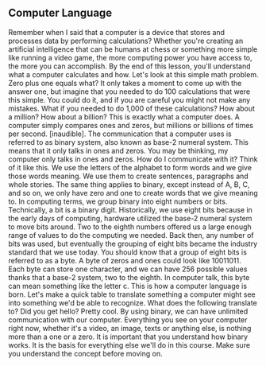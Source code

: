 ## Computer Language

Remember when I said that a computer is a device that stores and processes data by performing calculations? Whether you're creating an artificial intelligence that can be humans at chess or something more simple like running a video game, the more computing power you have access to, the more you can accomplish. By the end of this lesson, you'll understand what a computer calculates and how. Let's look at this simple math problem. Zero plus one equals what? It only takes a moment to come up with the answer one, but imagine that you needed to do 100 calculations that were this simple. You could do it, and if you are careful you might not make any mistakes. What if you needed to do 1,000 of these calculations? How about a million? How about a billion? This is exactly what a computer does. A computer simply compares ones and zeros, but millions or billions of times per second. [inaudible]. The communication that a computer uses is referred to as binary system, also known as base-2 numeral system. This means that it only talks in ones and zeros. You may be thinking, my computer only talks in ones and zeros. How do I communicate with it? Think of it like this. We use the letters of the alphabet to form words and we give those words meaning. We use them to create sentences, paragraphs and whole stories. The same thing applies to binary, except instead of A, B, C, and so on, we only have zero and one to create words that we give meaning to. In computing terms, we group binary into eight numbers or bits. Technically, a bit is a binary digit. Historically, we use eight bits because in the early days of computing, hardware utilized the base-2 numeral system to move bits around. Two to the eighth numbers offered us a large enough range of values to do the computing we needed. Back then, any number of bits was used, but eventually the grouping of eight bits became the industry standard that we use today. You should know that a group of eight bits is referred to as a byte. A byte of zeros and ones could look like 10011011. Each byte can store one character, and we can have 256 possible values thanks that a base-2 system, two to the eighth. In computer talk, this byte can mean something like the letter c. This is how a computer language is born. Let's make a quick table to translate something a computer might see into something we'd be able to recognize. What does the following translate to? Did you get hello? Pretty cool. By using binary, we can have unlimited communication with our computer. Everything you see on your computer right now, whether it's a video, an image, texts or anything else, is nothing more than a one or a zero. It is important that you understand how binary works. It is the basis for everything else we'll do in this course. Make sure you understand the concept before moving on.
